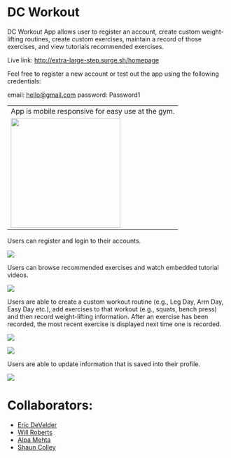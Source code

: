 # DC Workout

DC Workout App allows user to register an account, create custom weight-lifting routines, create custom exercises, maintain a record of those exercises, and view tutorials recommended exercises.

Live link: http://extra-large-step.surge.sh/homepage

Feel free to register a new account or test out the app using the following credentials:

email: hello@gmail.com
password: Password1


<table>
  <tr>
    <td>
      App is mobile responsive for easy use at the gym.
    </td>
  </tr>
  <tr>
    <td>
      <img src="gifs/dc-workout-mobil.gif" width="250" height="250"/>
    </td>
  </tr>
</table>

Users can register and login to their accounts.

![](gifs/dc-workout-login.gif)


Users can browse recommended exercises and watch embedded tutorial videos.

![](gifs/dc-workout-tutorial.gif)


Users are able to create a custom workout routine (e.g., Leg Day, Arm Day, Easy Day etc.), add exercises to that workout (e.g., squats, bench press) and then record weight-lifting information. After an exercise has been recorded, the most recent exercise is displayed next time one is recorded.

![](gifs/dc-workout-record-exercise.gif)

![](gifs/dc-workout-create-routine.gif)

Users are able to update information that is saved into their profile.

![](gifs/dc-workout-update-profile.gif)


# Collaborators:
* [Eric DeVelder](https://github.com/emark1)
* [Will Roberts](https://github.com/wcrober)
* [Alpa Mehta](https://github.com/amehta27)
* [Shaun Colley](https://github.com/shaunwcolley)

